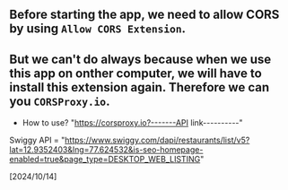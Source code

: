## Before starting the app, we need to allow CORS by using `Allow CORS Extension`.

## But we can't do always because when we use this app on onther computer, we will have to install this extension again. Therefore we can you `CORSProxy.io`.  

- How to use?
    "https://corsproxy.io?-------API link----------"

Swiggy API = "https://www.swiggy.com/dapi/restaurants/list/v5?lat=12.9352403&lng=77.624532&is-seo-homepage-enabled=true&page_type=DESKTOP_WEB_LISTING"

[2024/10/14]